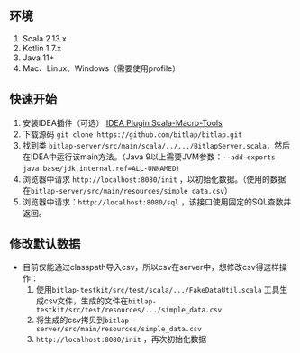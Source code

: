 ## 环境

1. Scala 2.13.x
2. Kotlin 1.7.x
3. Java 11+
4. Mac、Linux、Windows（需要使用profile）

## 快速开始

1. 安装IDEA插件（可选） [IDEA Plugin Scala-Macro-Tools](https://github.com/bitlap/scala-macro-tools)
2. 下载源码 `git clone https://github.com/bitlap/bitlap.git`
3. 找到类 `bitlap-server/src/main/scala/../.../BitlapServer.scala`，然后在IDEA中运行该main方法。（Java 9以上需要JVM参数：`--add-exports
   java.base/jdk.internal.ref=ALL-UNNAMED`）
4. 浏览器中请求 `http://localhost:8080/init` ，以初始化数据。（使用的数据在`bitlap-server/src/main/resources/simple_data.csv`）
5. 浏览器中请求：`http://localhost:8080/sql` ，该接口使用固定的SQL查数并返回。


## 修改默认数据
- 目前仅能通过classpath导入csv，所以csv在server中，想修改csv得这样操作：
  1. 使用`bitlap-testkit/src/test/scala/.../FakeDataUtil.scala`
     工具生成csv文件，生成的文件在`bitlap-testkit/src/test/resources/.../simple_data.csv`
  2. 将生成的csv拷贝到`bitlap-server/src/main/resources/simple_data.csv`
  3. `http://localhost:8080/init` ，再次初始化数据
